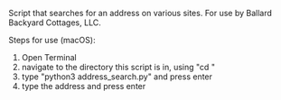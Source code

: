 Script that searches for an address on various sites.
For use by Ballard Backyard Cottages, LLC. 

Steps for use (macOS): 
1. Open Terminal
2. navigate to the directory this script is in, using "cd <directory name>"
3. type "python3 address_search.py" and press enter
4. type the address and press enter